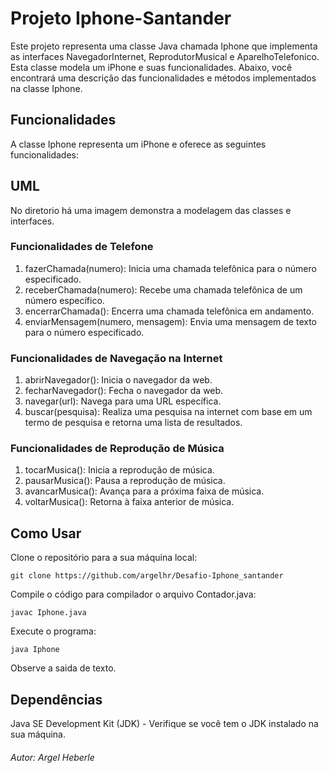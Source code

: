 # Projeto Iphone-Santander
Este projeto representa uma classe Java chamada Iphone que implementa as interfaces NavegadorInternet, ReprodutorMusical e AparelhoTelefonico. Esta classe modela um iPhone e suas funcionalidades. Abaixo, você encontrará uma descrição das funcionalidades e métodos implementados na classe Iphone.

## Funcionalidades
A classe Iphone representa um iPhone e oferece as seguintes funcionalidades:

## UML
No diretorio há uma imagem demonstra a modelagem das classes e interfaces.

### Funcionalidades de Telefone
1. fazerChamada(numero): Inicia uma chamada telefônica para o número especificado.
2. receberChamada(numero): Recebe uma chamada telefônica de um número específico.
3. encerrarChamada(): Encerra uma chamada telefônica em andamento.
4. enviarMensagem(numero, mensagem): Envia uma mensagem de texto para o número especificado.
### Funcionalidades de Navegação na Internet
1. abrirNavegador(): Inicia o navegador da web.
2. fecharNavegador(): Fecha o navegador da web.
3. navegar(url): Navega para uma URL específica.
4. buscar(pesquisa): Realiza uma pesquisa na internet com base em um termo de pesquisa e retorna uma lista de resultados.
### Funcionalidades de Reprodução de Música
1. tocarMusica(): Inicia a reprodução de música.
2. pausarMusica(): Pausa a reprodução de música.
3. avancarMusica(): Avança para a próxima faixa de música.
4. voltarMusica(): Retorna à faixa anterior de música.

## Como Usar
Clone o repositório para a sua máquina local:

```
git clone https://github.com/argelhr/Desafio-Iphone_santander
```

Compile o código para compilador o arquivo Contador.java:

```
javac Iphone.java
```

Execute o programa:
```
java Iphone
```
Observe a saida de texto.

## Dependências
Java SE Development Kit (JDK) - Verifique se você tem o JDK instalado na sua máquina.

###### Autor: Argel Heberle